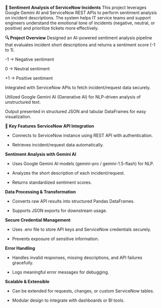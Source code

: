 **📝 Sentiment Analysis of ServiceNow Incidents**
This project leverages Google Gemini AI and ServiceNow REST APIs to perform sentiment analysis on incident descriptions. The system helps IT service teams and support engineers understand the emotional tone of incidents (negative, neutral, or positive) and prioritize tickets more effectively.

**🔍 Project Overview**
Designed an AI-powered sentiment analysis pipeline that evaluates incident short descriptions and returns a sentiment score (-1 to 1).

-1 → Negative sentiment

0 → Neutral sentiment

+1 → Positive sentiment

Integrated with ServiceNow APIs to fetch incident/request data securely.

Utilized Google Gemini AI (Generative AI) for NLP-driven analysis of unstructured text.

Output presented in structured JSON and tabular DataFrames for easy visualization.

**🚀 Key Features**
**ServiceNow API Integration**

- Connects to ServiceNow instance using REST API with authentication.

 - Retrieves incident/request data automatically.

**Sentiment Analysis with Gemini AI**

 - Uses Google Gemini AI models (gemini-pro / gemini-1.5-flash) for NLP.

 - Analyzes the short description of each incident/request.

 - Returns standardized sentiment scores.

**Data Processing & Transformation**

 - Converts raw API results into structured Pandas DataFrames.

 - Supports JSON exports for downstream usage.

**Secure Credential Management**

 - Uses .env file to store API keys and ServiceNow credentials securely.

 - Prevents exposure of sensitive information.

**Error Handling**

 - Handles invalid responses, missing descriptions, and API failures gracefully.

 - Logs meaningful error messages for debugging.

**Scalable & Extensible**

 - Can be extended for requests, changes, or custom ServiceNow tables.

 - Modular design to integrate with dashboards or BI tools.
